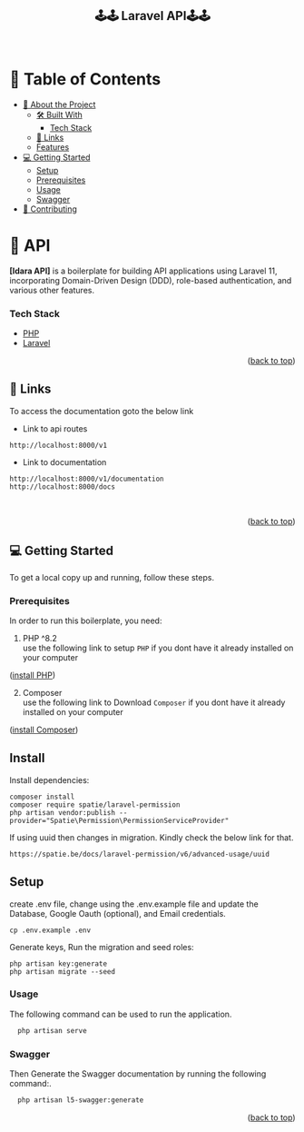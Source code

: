 <div align="center">
  <h2><b>🕹️🕹️ Laravel API🕹️🕹️</b></h2>
  <br/>
</div>

<a name="readme-top"></a>

<!-- TABLE OF CONTENTS -->

# 📗 Table of Contents

- [📖 About the Project](#about-project)
    - [🛠 Built With](#built-with)
        - [Tech Stack](#tech-stack)
    - [🚀 Links](#api-docs)
    - [Features](#features)
- [💻 Getting Started](#getting-started)
    - [Setup](#setup)
    - [Prerequisites](#prerequisites)
    - [Usage](#usage)
    - [Swagger](#swagger)
- [🤝 Contributing](#contributing)

<!-- PROJECT DESCRIPTION -->

# 📖  API <a name="about-project"></a>

**[Idara API]** is a boilerplate for building API applications using Laravel 11, incorporating Domain-Driven Design (DDD), role-based authentication, and various other features.

### Tech Stack <a name="tech-stack"></a>

- <a href="https://www.php.net/">PHP</a>
- <a href="https://laravel.com/">Laravel</a>

<p align="right">(<a href="#readme-top">back to top</a>)</p>

<!-- Link to Api Documentation -->

## 🚀 Links <a name="api-docs"></a>

To access the documentation goto the below link

- Link to api routes
```
http://localhost:8000/v1
```
- Link to documentation
```
http://localhost:8000/v1/documentation
http://localhost:8000/docs
```

<br/>

<p align="right">(<a href="#readme-top">back to top</a>)</p>

<!-- GETTING STARTED -->

## 💻 Getting Started <a name="getting-started"></a>

To get a local copy up and running, follow these steps.

### Prerequisites

In order to run this boilerplate, you need:

1. PHP ^8.2 <br>
   use the following link to setup `PHP` if you dont have it already installed on your computer
<p align="left">(<a href="https://www.php.net/manual/en/install.php">install PHP</a>)</p>

2. Composer <br>
   use the following link to Download `Composer` if you dont have it already installed on your computer
<p align="left">(<a href="https://getcomposer.org/download/">install Composer</a>)</p>

## Install

Install dependencies:

```
composer install
composer require spatie/laravel-permission
php artisan vendor:publish --provider="Spatie\Permission\PermissionServiceProvider"
```

If using uuid then changes in migration.
Kindly check the below link for that.
```
https://spatie.be/docs/laravel-permission/v6/advanced-usage/uuid
```

## Setup


create .env file, change using the .env.example file and update the Database, Google Oauth (optional), and Email credentials.
```
cp .env.example .env
```

Generate keys, Run the migration and seed roles:

```
php artisan key:generate 
php artisan migrate --seed
```

### Usage

The following command can be used to run the application.

```sh
  php artisan serve
```

### Swagger

Then Generate the Swagger documentation by running the following command:.

```sh
  php artisan l5-swagger:generate
```

<p align="right">(<a href="#readme-top">back to top</a>)</p>
